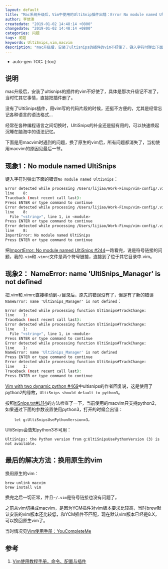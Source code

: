 ```yaml
---
layout: default
title: "Mac系统升级后，Vim中使用的UltiSnip插件出错：Error No module named UltiSnips"
author: 李佶澳
createdate: "2019-01-02 14:48:14 +0800"
changedate: "2019-01-02 14:48:14 +0800"
categories: 问题
tags: 问题
keywords: UltiSnips,vim,macvim
description: "mac升级后，安装了ultisnips的插件的vim不好使了，键入字符时弹出下面的错误`No module named UltiSnips`"
---
```


* auto-gen TOC:
{:toc}

## 说明

mac升级后，安装了ultisnips的插件的vim不好使了，具体是那次升级记不准了，当时忙其它事情，直接把插件删了。

没有了UltiSnips插件，用vim写的代码片段的时候，还挺不方便的，尤其是经常忘记各种语言的语法格式... 

经常在各种编程语言之间切换时，UltiSnips的补全还是挺有用的，可以快速唤起沉睡在脑海中的语法记忆。

下面是用macvim时遇到的问题，换了原生的vim后，所有问题都消失了，当初使用macvim的原因见最后一节。

##  现象1：No module named UltiSnips

键入字符时弹出下面的错误`No module named UltiSnips`：

```bash
Error detected while processing /Users/lijiao/Work-Finup/vim-config/.vim/bundle/ultisnips/autoload/UltiSnips.vim:
line    8:
Traceback (most recent call last):
Press ENTER or type command to continue
Error detected while processing /Users/lijiao/Work-Finup/vim-config/.vim/bundle/ultisnips/autoload/UltiSnips.vim:
line    8:
  File "<string>", line 1, in <module>
Press ENTER or type command to continue
Error detected while processing /Users/lijiao/Work-Finup/vim-config/.vim/bundle/ultisnips/autoload/UltiSnips.vim:
line    8:
ImportError: No module named UltiSnips
Press ENTER or type command to continue
```

把[ImportError: No module named UltiSnips #244](https://github.com/SirVer/ultisnips/issues/244)一路看完，说是符号链接的问题，我的`.vim`和`.vimrc`文件是两个符号链接，连接到了位于其它目录中.vim。

## 现象2： NameError: name 'UltiSnips_Manager' is not defined

把.vim和.vimrc直接移动到`~/`目录后，原先的错误没有了，但是有了新的错误`NameError: name 'UltiSnips_Manager' is not defined`：

```bash
Error detected while processing function UltiSnips#TrackChange:
line    1:
Traceback (most recent call last):
Error detected while processing function UltiSnips#TrackChange:
line    1:
  File "<string>", line 1, in <module>
Press ENTER or type command to continue
Error detected while processing function UltiSnips#TrackChange:
line    1:
NameError: name 'UltiSnips_Manager' is not defined
Press ENTER or type command to continue
Error detected while processing function UltiSnips#TrackChange:
line    1:
Traceback (most recent call last):
Press ENTER or type command to continue
```

[Vim with two dynamic python #469](https://github.com/SirVer/ultisnips/issues/469)中ultisnips的作者回复说，这是使用了python2的缘故，`UltiSnips should default to python3`。

按照[ltiSnips.txt#L114](https://github.com/SirVer/ultisnips/blob/master/doc/UltiSnips.txt#L114)的方法检查了一下，当前使用的macvim只支持python2，如果通过下面的参数设置使用python3，打开的时候会出错：

```vim
	let g:UltiSnipsUsePythonVersion=3。
```

UltiSnips会告知python3不可用：

```
UltiSnips: the Python version from g:UltiSnipsUsePythonVersion (3) is not available.
```

## 最后的解决方法：换用原生的vim

换用原生的vim：

```
brew unlink macvim
brew install vim 
```

换完之后一切正常，并且`~/.vim`是符号链接也没有问题了。

之前从vim切换成macvim，是因为YCM插件对vim版本要求比较高，当时brew默认安装的vim版本还比较低，和YCM插件不匹配，现在默认vim版本已经是8.X，可以换回原生vim了。

当时情况见[Vim使用手册：YouCompleteMe](https://www.lijiaocn.com/%E6%8A%80%E5%B7%A7/2017/04/01/linux-tool-vim.html#youcompleteme)

## 参考

1. [Vim使用教程手册，命令、配置与插件][1]

[1]: https://www.lijiaocn.com/%E6%8A%80%E5%B7%A7/2017/04/01/linux-tool-vim.html "Vim使用手册"
